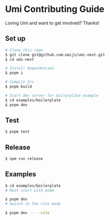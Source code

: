 # Umi Contributing Guide

Loving Umi and want to get involved? Thanks!

## Set up

```bash
# Clone this repo
$ git clone git@github.com:umijs/umi-next.git
$ cd umi-next

# Install Dependencies
$ pnpm i

# Compile Src
$ pnpm build

# Start dev server for boilerplate example
$ cd examples/boilerplate
$ pnpm dev
```

## Test

```bash
$ pnpm test
```

## Release

```bash
$ npm run release
```

## Examples

```bash
$ cd examples/boilerplate
# Must start with pnpm

$ pnpm dev
# Switch to the vite mode

$ pnpm dev -- --vite
```
